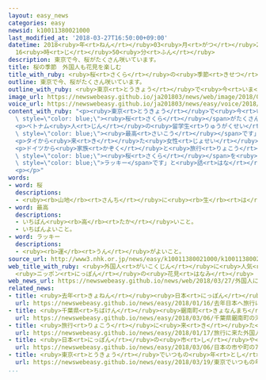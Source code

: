 ```yaml
---
layout: easy_news
categories: easy
newsid: k10011380021000
last_modified_at: '2018-03-27T16:50:00+09:00'
datetime: 2018<ruby>年<rt>ねん</rt></ruby>03<ruby>月<rt>がつ</rt></ruby>27<ruby>日<rt>にち</rt></ruby>
  16<ruby>時<rt>じ</rt></ruby>50<ruby>分<rt>ふん</rt></ruby>
description: 東京で今、桜がたくさん咲いています。
title: 桜の季節　外国人も花見を楽しむ
title_with_ruby: <ruby>桜<rt>さくら</rt></ruby>の<ruby>季節<rt>きせつ</rt></ruby>　<ruby>外国人<rt>がいこくじん</rt></ruby>も<ruby>花見<rt>はなみ</rt></ruby>を<ruby>楽<rt>たの</rt></ruby>しむ
outline: 東京で今、桜がたくさん咲いています。
outline_with_ruby: <ruby>東京<rt>とうきょう</rt></ruby>で<ruby>今<rt>いま</rt></ruby>、<ruby>桜<rt>さくら</rt></ruby>がたくさん<ruby>咲<rt>さ</rt></ruby>いています。
image_url: https://newswebeasy.github.io/ja201803/news/web/image/2018/03/27/K10011380021_1803270923_1803270927_01_02.jpg
voice_url: https://newswebeasy.github.io/ja201803/news/easy/voice/2018/03/27/k10011380021000.mp3
content_with_ruby: "<p><ruby>東京<rt>とうきょう</rt></ruby>で<ruby>今<rt>いま</rt></ruby>、<span\
  \ style=\"color: blue;\"><ruby>桜<rt>さくら</rt></ruby></span>がたくさん<ruby>咲<rt>さ</rt></ruby>いています。<ruby>上野公園<rt>うえのこうえん</rt></ruby>では<ruby>日本人<rt>にっぽんじん</rt></ruby>だけではなくて<ruby>外国人<rt>がいこくじん</rt></ruby>も<ruby>大勢<rt>おおぜい</rt></ruby>、<ruby>花見<rt>はなみ</rt></ruby>を<ruby>楽<rt>たの</rt></ruby>しんでいます。</p>\n\
  <p>ベトナム<ruby>人<rt>じん</rt></ruby>の<ruby>留学生<rt>りゅうがくせい</rt></ruby>たちは<ruby>牛肉<rt>ぎゅうにく</rt></ruby>などを<ruby>使<rt>つか</rt></ruby>ったベトナムの<ruby>料理<rt>りょうり</rt></ruby>を<ruby>持<rt>も</rt></ruby>って<ruby>来<rt>き</rt></ruby>ていました。そして、「ベトナムには<ruby>花<rt>はな</rt></ruby>を<ruby>見<rt>み</rt></ruby>ながらお<ruby>酒<rt>さけ</rt></ruby>を<ruby>飲<rt>の</rt></ruby>む<ruby>文化<rt>ぶんか</rt></ruby>はありません。<ruby>日本<rt>にっぽん</rt></ruby>の<ruby>花見<rt>はなみ</rt></ruby>は<span\
  \ style=\"color: blue;\"><ruby>最高<rt>さいこう</rt></ruby></span>です」と<ruby>話<rt>はな</rt></ruby>していました。</p>\n\
  <p>タイから<ruby>来<rt>き</rt></ruby>た<ruby>女性<rt>じょせい</rt></ruby>は<ruby>公園<rt>こうえん</rt></ruby>の<ruby>近<rt>ちか</rt></ruby>くの<ruby>店<rt>みせ</rt></ruby>で<ruby>借<rt>か</rt></ruby>りた<ruby>着物<rt>きもの</rt></ruby>を<ruby>着<rt>き</rt></ruby>て、<ruby>花見<rt>はなみ</rt></ruby>をしていました。<ruby>店<rt>みせ</rt></ruby>の<ruby>人<rt>ひと</rt></ruby>は<ruby>着物<rt>きもの</rt></ruby>を<ruby>借<rt>か</rt></ruby>りる<ruby>人<rt>ひと</rt></ruby>の８０％ぐらいは<ruby>外国人<rt>がいこくじん</rt></ruby>だと<ruby>言<rt>い</rt></ruby>っています。</p>\n\
  <p>ドイツから<ruby>家族<rt>かぞく</rt></ruby>と<ruby>旅行<rt>りょこう</rt></ruby>に<ruby>来<rt>き</rt></ruby>た<ruby>人<rt>ひと</rt></ruby>は「<ruby>初<rt>はじ</rt></ruby>めて<span\
  \ style=\"color: blue;\"><ruby>桜<rt>さくら</rt></ruby></span>を<ruby>見<rt>み</rt></ruby>ることができて<span\
  \ style=\"color: blue;\">ラッキー</span>です」と<ruby>話<rt>はな</rt></ruby>していました。</p>\n<p></p>\n\
  <p></p>"
words:
- word: 桜
  descriptions:
  - <ruby><rb>山地</rb><rt>さんち</rt></ruby>に<ruby><rb>生</rb><rt>は</rt></ruby>え、<ruby><rb>公園</rb><rt>こうえん</rt></ruby>や<ruby><rb>庭</rb><rt>にわ</rt></ruby>にも<ruby><rb>植</rb><rt>う</rt></ruby>える<ruby><rb>木</rb><rt>き</rt></ruby>。ソメイヨシノ・シダレザクラ・ヤマザクラなど<ruby><rb>種類</rb><rt>しゅるい</rt></ruby>が<ruby><rb>多</rb><rt>おお</rt></ruby>い。<ruby><rb>春</rb><rt>はる</rt></ruby>、うすもも<ruby><rb>色</rb><rt>いろ</rt></ruby>の<ruby><rb>美</rb><rt>うつく</rt></ruby>しい<ruby><rb>花</rb><rt>はな</rt></ruby>が<ruby><rb>咲</rb><rt>さ</rt></ruby>く。<ruby><rb>日本</rb><rt>にっぽん</rt></ruby>の「<ruby><rb>国花</rb><rt>こっか</rt></ruby>」とされる。
- word: 最高
  descriptions:
  - いちばん<ruby><rb>高</rb><rt>たか</rt></ruby>いこと。
  - いちばんよいこと。
- word: ラッキー
  descriptions:
  - <ruby><rb>運</rb><rt>うん</rt></ruby>がよいこと。
source_url: http://www3.nhk.or.jp/news/easy/k10011380021000/k10011380021000.html
web_title_with_ruby: <ruby>外国人<rt>がいこくじん</rt></ruby>に<ruby>人気<rt>にんき</rt></ruby>！
  <ruby>ニッポン<rt>にっぽん</rt></ruby>の<ruby>花見<rt>はなみ</rt></ruby>
web_news_url: https://newswebeasy.github.io/news/web/2018/03/27/外国人に人気-ニッポンの花見
related_news:
- title: <ruby>去年<rt>きょねん</rt></ruby><ruby>日本<rt>にっぽん</rt></ruby>へ<ruby>旅行<rt>りょこう</rt></ruby>に<ruby>来<rt>き</rt></ruby>た<ruby>外国人<rt>がいこくじん</rt></ruby>はいちばん<ruby>多<rt>おお</rt></ruby>い２８６９<ruby>万<rt>まん</rt></ruby><ruby>人<rt>にん</rt></ruby>
  url: https://newswebeasy.github.io/news/easy/2018/01/16/去年日本へ旅行に来た外国人はいちばん多い2869万人
- title: <ruby>千葉県<rt>ちばけん</rt></ruby><ruby>鋸南町<rt>きょなんまち</rt></ruby>の「<ruby>河津桜<rt>かわづざくら</rt></ruby>」がきれいに<ruby>咲<rt>さ</rt></ruby>く
  url: https://newswebeasy.github.io/news/easy/2018/03/06/千葉県鋸南町の河津桜がきれいに咲く
- title: <ruby>旅行<rt>りょこう</rt></ruby>に<ruby>来<rt>き</rt></ruby>た<ruby>外国人<rt>がいこくじん</rt></ruby>が<ruby>使<rt>つか</rt></ruby>ったお<ruby>金<rt>かね</rt></ruby>　<ruby>初<rt>はじ</rt></ruby>めて４<ruby>兆<rt>ちょう</rt></ruby><ruby>円<rt>えん</rt></ruby><ruby>以上<rt>いじょう</rt></ruby>になる
  url: https://newswebeasy.github.io/news/easy/2018/01/17/旅行に来た外国人が使ったお金-初めて4兆円以上になる
- title: <ruby>日本<rt>にっぽん</rt></ruby>の<ruby>市<rt>し</rt></ruby>や<ruby>町<rt>まち</rt></ruby>の７５％で<ruby>外国人<rt>がいこくじん</rt></ruby>が<ruby>増<rt>ふ</rt></ruby>えた
  url: https://newswebeasy.github.io/news/easy/2018/03/06/日本の市や町の75で外国人が増えた
- title: <ruby>東京<rt>とうきょう</rt></ruby>でいつもの<ruby>年<rt>とし</rt></ruby>より<ruby>９日<rt>ここのか</rt></ruby><ruby>早<rt>はや</rt></ruby>く<ruby>桜<rt>さくら</rt></ruby>が<ruby>咲<rt>さ</rt></ruby>き<ruby>始<rt>はじ</rt></ruby>める
  url: https://newswebeasy.github.io/news/easy/2018/03/19/東京でいつもの年より9日早く桜が咲き始める
...
```

